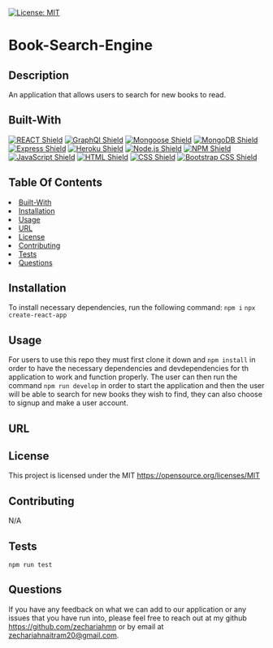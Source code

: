 [![License: MIT](https://img.shields.io/badge/License-MIT-yellow.svg)](https://opensource.org/licenses/MIT)
  # Book-Search-Engine

  ## Description
  An application that allows users to search for new books to read.

  ## Built-With
  [![REACT Shield](https://img.shields.io/badge/React-222222?&style=for-the-badge&logo=react)](https://reactjs.org/) [![GraphQl Shield](https://img.shields.io/badge/GraphQl-E10098?&style=for-the-badge&logo=graphql&logoColor=white)](https://graphql.org/) [![Mongoose Shield](https://img.shields.io/badge/Mongoose-AA2929?&style=for-the-badge&logo=matrix&logoColor=white)](https://mongoosejs.com/) [![MongoDB Shield](https://img.shields.io/badge/MongoDB-47A248?&style=for-the-badge&logo=mongodb&logoColor=white)](https://www.mongodb.com/) [![Express Shield](https://img.shields.io/badge/Express-000000?&style=for-the-badge&logo=express&logoColor=white)](http://expressjs.com/) [![Heroku Shield](https://img.shields.io/badge/Heroku-430098?&style=for-the-badge&logo=heroku&logoColor=white)](https://www.heroku.com/what) [![Node.js Shield](https://img.shields.io/badge/Node.js-339933?&style=for-the-badge&logo=node.js&logoColor=white)](https://nodejs.org/en/) [![NPM Shield](https://img.shields.io/badge/NPM-333333?&style=for-the-badge&logo=npm&logoColor=white)](https://www.npmjs.com/) [![JavaScript Shield](https://img.shields.io/badge/JavaScript-F7DF1E?&style=for-the-badge&logo=javascript&logoColor=272727)](https://developer.mozilla.org/en-US/docs/Web/JavaScript)  [![HTML Shield](https://img.shields.io/badge/HTML5-E34F26?&style=for-the-badge&logo=html5&logoColor=white)](https://developer.mozilla.org/en-US/docs/Glossary/HTML5) [![CSS Shield](https://img.shields.io/badge/CSS-1572B6?&style=for-the-badge&logo=css3&logoColor=white)](https://developer.mozilla.org/en-US/docs/Web/CSS) [![Bootstrap CSS Shield](https://img.shields.io/badge/Bootstrap_CSS-7952B3?&style=for-the-badge&logo=bootstrap&logoColor=white)](https://getbootstrap.com/) 

## Table Of Contents
<li><a href="#Built-With">Built-With</a></li>
<li><a href="#installation">Installation</a></li>
<li><a href="#usage">Usage</a></li>
<li><a href="#URL">URL</a></li>
<li><a href="#license">License</a></li>
<li><a href="#contributing">Contributing</a></li>
<li><a href="#tests">Tests</a></li>
<li><a href="#questions">Questions</a></li>

## Installation
To install necessary dependencies, run the following command:
```npm i``` ```npx create-react-app```

## Usage
For users to use this repo they must first clone it down and ```npm install``` in order to have the necessary dependencies and devdependencies for th application to work and function properly. The user can then run the command ```npm run develop``` in order to start the application and then the user will be able to search for new books they wish to find, they can also choose to signup and make a user account.

## URL


## License
This project is licensed under the MIT https://opensource.org/licenses/MIT

## Contributing
N/A

## Tests
```npm run test```

## Questions
If you have any feedback on what we can add to our application or any issues that you have run into, please feel free to reach out at my github https://github.com/zechariahmn or by email at zechariahnaitram20@gmail.com.

